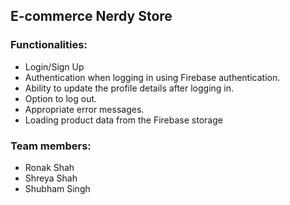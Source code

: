 ## E-commerce Nerdy Store

### Functionalities:

- Login/Sign Up
- Authentication when logging in using Firebase authentication.
- Ability to update the profile details after logging in.
- Option to log out.
- Appropriate error messages.
- Loading product data from the Firebase storage


### Team members:

- Ronak Shah
- Shreya Shah
- Shubham Singh

